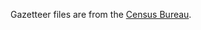 Gazetteer files are from the [Census Bureau](https://www.census.gov/geo/maps-data/data/gazetteer.html).
